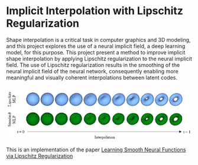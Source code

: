 # Implicit Interpolation with Lipschitz Regularization
Shape interpolation is a critical task in computer graphics and 3D modeling, and this project explores the use of a neural implicit field, a deep learning model, for this purpose. This project present a method to improve implicit shape interpolation by applying Lipschitz regularization to the neural implicit field. The use of Lipschitz regularization results in the smoothing of the neural implicit field of the neural network, consequently enabling more meaningful and visually coherent interpolations between latent codes.

![Interpolation between Sphere and Torus](images/sphere_torus.png)

This is an implementation of the paper [Learning Smooth Neural Functions via Lipschitz Regularization](https://research.nvidia.com/labs/toronto-ai/lip-mlp/lipmlp_final.pdf)
